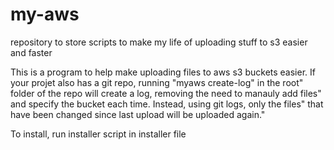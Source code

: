# my-aws
repository to store scripts to make my life of uploading stuff to s3 easier and faster

This is a program to help make uploading files to aws s3 buckets easier. If your projet also has a git repo, running \"myaws create-log\" in the root" folder of the repo will create a log, removing the need to manauly add files" and specify the bucket each time. Instead, using git logs, only the files" that have been changed since last upload will be uploaded again."

To install, run installer script in installer file
